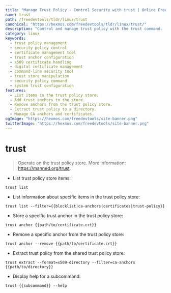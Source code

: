 ```yaml
---
title: "Manage Trust Policy - Control Security with trust | Online Free DevTools by Hexmos"
name: trust
path: /freedevtools/tldr/linux/trust
canonical: "https://hexmos.com/freedevtools/tldr/linux/trust/"
description: "Control and manage trust policy with the trust command.  List, add, remove, and extract trust anchors and certificates. Free online tool, no registration required."
category: linux
keywords:
  - trust policy management
  - security policy control
  - certificate management tool
  - trust anchor configuration
  - x509 certificate handling
  - digital certificate management
  - command-line security tool
  - trust store manipulation
  - security policy command
  - system trust configuration
features:
  - List items in the trust policy store.
  - Add trust anchors to the store.
  - Remove anchors from the trust policy store.
  - Extract trust policy to a directory.
  - Manage CA anchors and certificates.
ogImage: "https://hexmos.com/freedevtools/site-banner.png"
twitterImage: "https://hexmos.com/freedevtools/site-banner.png"
---
```


# trust

> Operate on the trust policy store.
> More information: <https://manned.org/trust>.

- List trust policy store items:

`trust list`

- List information about specific items in the trust policy store:

`trust list --filter={{blocklist|ca-anchors|certificates|trust-policy}}`

- Store a specific trust anchor in the trust policy store:

`trust anchor {{path/to/certificate.crt}}`

- Remove a specific anchor from the trust policy store:

`trust anchor --remove {{path/to/certificate.crt}}`

- Extract trust policy from the shared trust policy store:

`trust extract --format=x509-directory --filter=ca-anchors {{path/to/directory}}`

- Display help for a subcommand:

`trust {{subcommand}} --help`
